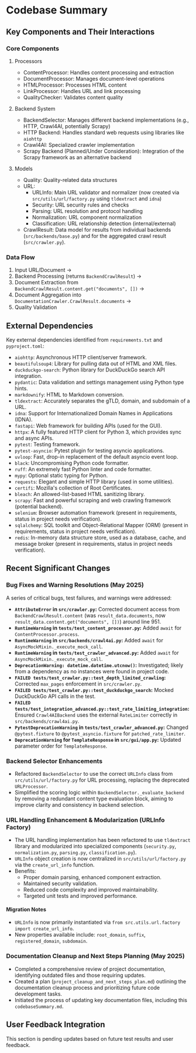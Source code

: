 # Codebase Summary

## Key Components and Their Interactions

### Core Components
1. Processors
   - ContentProcessor: Handles content processing and extraction
   - DocumentProcessor: Manages document-level operations
   - HTMLProcessor: Processes HTML content
   - LinkProcessor: Handles URL and link processing
   - QualityChecker: Validates content quality

2. Backend System
   - BackendSelector: Manages different backend implementations (e.g., HTTP, Crawl4AI, potentially Scrapy)
   - HTTP Backend: Handles standard web requests using libraries like `aiohttp`
   - Crawl4AI: Specialized crawler implementation
   - Scrapy Backend (Planned/Under Consideration): Integration of the Scrapy framework as an alternative backend

3. Models
   - Quality: Quality-related data structures
   - URL:
     - URLInfo: Main URL validator and normalizer (now created via `src/utils/url/factory.py` using `tldextract` and `idna`)
     - Security: URL security rules and checks
     - Parsing: URL resolution and protocol handling
     - Normalization: URL component normalization
     - Classification: URL relationship detection (internal/external)
   - CrawlResult: Data model for results from individual backends (`src/backends/base.py`) and for the aggregated crawl result (`src/crawler.py`).

### Data Flow
1. Input URL/Document → 
2. Backend Processing (returns `BackendCrawlResult`) →
3. Document Extraction from `BackendCrawlResult.content.get("documents", [])` →
4. Document Aggregation into `DocumentationCrawler.CrawlResult.documents` →
5. Quality Validation

## External Dependencies

Key external dependencies identified from `requirements.txt` and `pyproject.toml`:

- `aiohttp`: Asynchronous HTTP client/server framework.
- `beautifulsoup4`: Library for pulling data out of HTML and XML files.
- `duckduckgo-search`: Python library for DuckDuckGo search API integration.
- `pydantic`: Data validation and settings management using Python type hints.
- `markdownify`: HTML to Markdown conversion.
- `tldextract`: Accurately separates the gTLD, domain, and subdomain of a URL.
- `idna`: Support for Internationalized Domain Names in Applications (IDNA).
- `fastapi`: Web framework for building APIs (used for the GUI).
- `httpx`: A fully featured HTTP client for Python 3, which provides sync and async APIs.
- `pytest`: Testing framework.
- `pytest-asyncio`: Pytest plugin for testing asyncio applications.
- `uvloop`: Fast, drop-in replacement of the default asyncio event loop.
- `black`: Uncompromising Python code formatter.
- `ruff`: An extremely fast Python linter and code formatter.
- `mypy`: Optional static typing for Python.
- `requests`: Elegant and simple HTTP library (used in some utilities).
- `certifi`: Mozilla's collection of Root Certificates.
- `bleach`: An allowed-list-based HTML sanitizing library.
- `scrapy`: Fast and powerful scraping and web crawling framework (potential backend).
- `selenium`: Browser automation framework (present in requirements, status in project needs verification).
- `sqlalchemy`: SQL toolkit and Object-Relational Mapper (ORM) (present in requirements, status in project needs verification).
- `redis`: In-memory data structure store, used as a database, cache, and message broker (present in requirements, status in project needs verification).

## Recent Significant Changes

### Bug Fixes and Warning Resolutions (May 2025)
A series of critical bugs, test failures, and warnings were addressed:
- **`AttributeError` in `src/crawler.py`:** Corrected document access from `BackendCrawlResult.content` (was `result_data.documents`, now `result_data.content.get("documents", [])`) around line 951.
- **`RuntimeWarning` in `tests/test_content_processor.py`:** Added `await` for `ContentProcessor.process`.
- **`RuntimeWarning` in `src/backends/crawl4ai.py`:** Added `await` for `AsyncMockMixin._execute_mock_call`.
- **`RuntimeWarning` in `tests/test_crawler_advanced.py`:** Added `await` for `AsyncMockMixin._execute_mock_call`.
- **`DeprecationWarning: datetime.datetime.utcnow()`:** Investigated; likely from a dependency as no instances were found in project code.
- **`FAILED tests/test_crawler.py::test_depth_limited_crawling`:** Corrected `max_pages` enforcement in `src/crawler.py`.
- **`FAILED tests/test_crawler.py::test_duckduckgo_search`:** Mocked DuckDuckGo API calls in the test.
- **`FAILED tests/test_integration_advanced.py::test_rate_limiting_integration`:** Ensured `Crawl4AIBackend` uses the external `RateLimiter` correctly in `src/backends/crawl4ai.py`.
- **`PytestDeprecationWarning` in `tests/test_crawler_advanced.py`:** Changed `@pytest.fixture` to `@pytest_asyncio.fixture` for `patched_rate_limiter`.
- **`DeprecationWarning` for `TemplateResponse` in `src/gui/app.py`:** Updated parameter order for `TemplateResponse`.

### Backend Selector Enhancements
- Refactored `BackendSelector` to use the correct `URLInfo` class from `src/utils/url/factory.py` for URL processing, replacing the deprecated `URLProcessor`.
- Simplified the scoring logic within `BackendSelector._evaluate_backend` by removing a redundant content type evaluation block, aiming to improve clarity and consistency in backend selection.

### URL Handling Enhancement & Modularization (URLInfo Factory)
- The URL handling implementation has been refactored to use `tldextract` library and modularized into specialized components (`security.py`, `normalization.py`, `parsing.py`, `classification.py`).
- `URLInfo` object creation is now centralized in `src/utils/url/factory.py` via the `create_url_info` function.
- Benefits:
  - Proper domain parsing, enhanced component extraction.
  - Maintained security validation.
  - Reduced code complexity and improved maintainability.
  - Targeted unit tests and improved performance.

#### Migration Notes
- `URLInfo` is now primarily instantiated via `from src.utils.url.factory import create_url_info`.
- New properties available include: `root_domain`, `suffix`, `registered_domain`, `subdomain`.

### Documentation Cleanup and Next Steps Planning (May 2025)
- Completed a comprehensive review of project documentation, identifying outdated files and those requiring updates.
- Created a plan (`project_cleanup_and_next_steps_plan.md`) outlining the documentation cleanup process and prioritizing future code development tasks.
- Initiated the process of updating key documentation files, including this `codebaseSummary.md`.

## User Feedback Integration
This section is pending updates based on future test results and user feedback.
